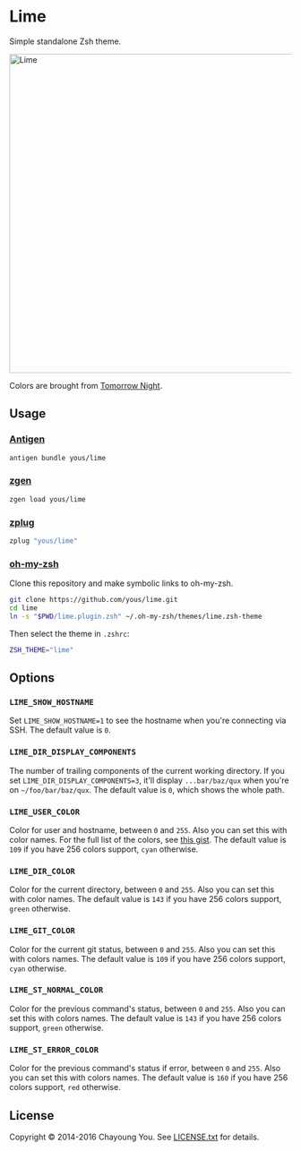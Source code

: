 # Lime

Simple standalone Zsh theme.

<img width="570" alt="Lime" src="demo/lime.png">

Colors are brought from [Tomorrow
Night](https://github.com/chriskempson/tomorrow-theme#tomorrow-night).

## Usage

### [Antigen](https://github.com/zsh-users/antigen)

``` zsh
antigen bundle yous/lime
```

### [zgen](https://github.com/tarjoilija/zgen)

``` zsh
zgen load yous/lime
```

### [zplug](https://github.com/b4b4r07/zplug)

``` zsh
zplug "yous/lime"
```

### [oh-my-zsh](https://github.com/robbyrussell/oh-my-zsh)

Clone this repository and make symbolic links to oh-my-zsh.

``` sh
git clone https://github.com/yous/lime.git
cd lime
ln -s "$PWD/lime.plugin.zsh" ~/.oh-my-zsh/themes/lime.zsh-theme
```

Then select the theme in `.zshrc`:

``` zsh
ZSH_THEME="lime"
```

## Options

### `LIME_SHOW_HOSTNAME`

Set `LIME_SHOW_HOSTNAME=1` to see the hostname when you're connecting via SSH.
The default value is `0`.

### `LIME_DIR_DISPLAY_COMPONENTS`

The number of trailing components of the current working directory. If you set
`LIME_DIR_DISPLAY_COMPONENTS=3`, it'll display `...bar/baz/qux` when you're on
`~/foo/bar/baz/qux`. The default value is `0`, which shows the whole path.

### `LIME_USER_COLOR`

Color for user and hostname, between `0` and `255`. Also you can set this with
color names. For the full list of the colors, see [this
gist](https://gist.github.com/yous/c303055cf65a99d65488). The default value is
`109` if you have 256 colors support, `cyan` otherwise.

### `LIME_DIR_COLOR`

Color for the current directory, between `0` and `255`. Also you can set this
with color names. The default value is `143` if you have 256 colors support,
`green` otherwise.

### `LIME_GIT_COLOR`

Color for the current git status, between `0` and `255`. Also you can set this
with colors names. The default value is `109` if you have 256 colors support,
`cyan` otherwise.

### `LIME_ST_NORMAL_COLOR`

Color for the previous command's status, between `0` and `255`. Also you can set this
with colors names. The default value is `143` if you have 256 colors support,
`green` otherwise.

### `LIME_ST_ERROR_COLOR`

Color for the previous command's status if error, between `0` and `255`. Also you can set this
with colors names. The default value is `160` if you have 256 colors support,
`red` otherwise.

## License

Copyright © 2014-2016 Chayoung You. See [LICENSE.txt](LICENSE.txt) for details.
